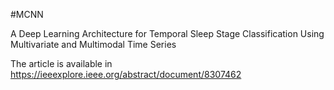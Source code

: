 #MCNN

A Deep Learning Architecture for Temporal Sleep Stage Classification Using Multivariate and Multimodal Time Series

The article is available in https://ieeexplore.ieee.org/abstract/document/8307462
